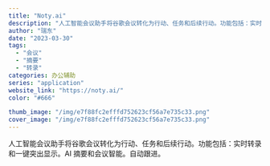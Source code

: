 ```yaml
---
title: "Noty.ai"
description: "人工智能会议助手将谷歌会议转化为行动、任务和后续行动。功能包括：实时转录和一键突出显示。AI 摘要和会议智能。自动跟进。"
author: "瑞东"
date: "2023-03-30"
tags:
  - "会议"
  - "摘要"
  - "转录"
categories: 办公辅助
series: "application"
website_link: "https://noty.ai/"
color: "#666"

thumb_image: "/img/e7f88fc2efffd752623cf56a7e735c33.png"
cover_image: "/img/e7f88fc2efffd752623cf56a7e735c33.png"
---
```


人工智能会议助手将谷歌会议转化为行动、任务和后续行动。功能包括：实时转录和一键突出显示。AI 摘要和会议智能。自动跟进。